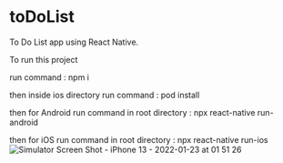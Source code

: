 # toDoList
To Do List app using React Native.


To run this project 

run command : npm i

then inside ios directory run command : pod install

then for Android run command in root directory : npx react-native run-android

then for iOS run command in root directory : npx react-native run-ios
![Simulator Screen Shot - iPhone 13 - 2022-01-23 at 01 51 26](https://user-images.githubusercontent.com/50012011/150655100-249dc38d-b294-4cb1-b72a-c7d00d13e516.png)
